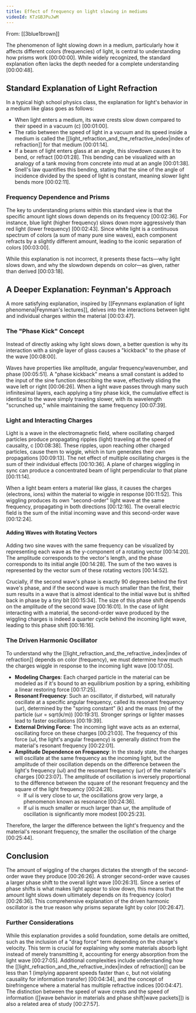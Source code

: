 ```yaml
---
title: Effect of frequency on light slowing in mediums
videoId: KTzGBJPuJwM
---
```


From: [[3blue1brown]] <br/> 

The phenomenon of light slowing down in a medium, particularly how it affects different colors (frequencies) of light, is central to understanding how prisms work <a class="yt-timestamp" data-t="00:00:00">[00:00:00]</a>. While widely recognized, the standard explanation often lacks the depth needed for a complete understanding <a class="yt-timestamp" data-t="00:00:48">[00:00:48]</a>.

## Standard Explanation of Light Refraction

In a typical high school physics class, the explanation for light's behavior in a medium like glass goes as follows:
*   When light enters a medium, its wave crests slow down compared to their speed in a vacuum (c) <a class="yt-timestamp" data-t="00:01:00">[00:01:00]</a>.
*   The ratio between the speed of light in a vacuum and its speed inside a medium is called the [[light_refraction_and_the_refractive_index|index of refraction]] for that medium <a class="yt-timestamp" data-t="00:01:14">[00:01:14]</a>.
*   If a beam of light enters glass at an angle, this slowdown causes it to bend, or refract <a class="yt-timestamp" data-t="00:01:28">[00:01:28]</a>. This bending can be visualized with an analogy of a tank moving from concrete into mud at an angle <a class="yt-timestamp" data-t="00:01:38">[00:01:38]</a>.
*   Snell's law quantifies this bending, stating that the sine of the angle of incidence divided by the speed of light is constant, meaning slower light bends more <a class="yt-timestamp" data-t="00:02:11">[00:02:11]</a>.

### Frequency Dependence and Prisms
The key to understanding prisms within this standard view is that the specific amount light slows down depends on its frequency <a class="yt-timestamp" data-t="00:02:36">[00:02:36]</a>. For instance, blue light (higher frequency) slows down more aggressively than red light (lower frequency) <a class="yt-timestamp" data-t="00:02:43">[00:02:43]</a>. Since white light is a continuous spectrum of colors (a sum of many pure sine waves), each component refracts by a slightly different amount, leading to the iconic separation of colors <a class="yt-timestamp" data-t="00:03:00">[00:03:00]</a>.

While this explanation is not incorrect, it presents these facts—why light slows down, and why the slowdown depends on color—as given, rather than derived <a class="yt-timestamp" data-t="00:03:18">[00:03:18]</a>.

## A Deeper Explanation: Feynman's Approach

A more satisfying explanation, inspired by [[Feynmans explanation of light phenomena|Feynman's lectures]], delves into the interactions between light and individual charges within the material <a class="yt-timestamp" data-t="00:03:47">[00:03:47]</a>.

### The "Phase Kick" Concept
Instead of directly asking why light slows down, a better question is why its interaction with a single layer of glass causes a "kickback" to the phase of the wave <a class="yt-timestamp" data-t="00:08:00">[00:08:00]</a>.

Waves have properties like amplitude, angular frequency/wavenumber, and phase <a class="yt-timestamp" data-t="00:05:51">[00:05:51]</a>. A "phase kickback" means a small constant is added to the input of the sine function describing the wave, effectively sliding the wave left or right <a class="yt-timestamp" data-t="00:06:26">[00:06:26]</a>. When a light wave passes through many such infinitesimal layers, each applying a tiny phase kick, the cumulative effect is identical to the wave simply traveling slower, with its wavelength "scrunched up," while maintaining the same frequency <a class="yt-timestamp" data-t="00:07:39">[00:07:39]</a>.

### Light and Interacting Charges
Light is a wave in the electromagnetic field, where oscillating charged particles produce propagating ripples (light) traveling at the speed of causality, c <a class="yt-timestamp" data-t="00:08:38">[00:08:38]</a>. These ripples, upon reaching other charged particles, cause them to wiggle, which in turn generates their own propagations <a class="yt-timestamp" data-t="00:09:13">[00:09:13]</a>. The net effect of multiple oscillating charges is the sum of their individual effects <a class="yt-timestamp" data-t="00:10:36">[00:10:36]</a>. A plane of charges wiggling in sync can produce a concentrated beam of light perpendicular to that plane <a class="yt-timestamp" data-t="00:11:14">[00:11:14]</a>.

When a light beam enters a material like glass, it causes the charges (electrons, ions) within the material to wiggle in response <a class="yt-timestamp" data-t="00:11:52">[00:11:52]</a>. This wiggling produces its own "second-order" light wave at the same frequency, propagating in both directions <a class="yt-timestamp" data-t="00:12:16">[00:12:16]</a>. The overall electric field is the sum of the initial incoming wave and this second-order wave <a class="yt-timestamp" data-t="00:12:24">[00:12:24]</a>.

#### Adding Waves with Rotating Vectors
Adding two sine waves with the same frequency can be visualized by representing each wave as the y-component of a rotating vector <a class="yt-timestamp" data-t="00:14:20">[00:14:20]</a>. The amplitude corresponds to the vector's length, and the phase corresponds to its initial angle <a class="yt-timestamp" data-t="00:14:28">[00:14:28]</a>. The sum of the two waves is represented by the vector sum of these rotating vectors <a class="yt-timestamp" data-t="00:14:52">[00:14:52]</a>.

Crucially, if the second wave's phase is exactly 90 degrees behind the first wave's phase, and if the second wave is much smaller than the first, their sum results in a wave that is almost identical to the initial wave but is shifted back in phase by a tiny bit <a class="yt-timestamp" data-t="00:15:34">[00:15:34]</a>. The size of this phase shift depends on the amplitude of the second wave <a class="yt-timestamp" data-t="00:16:01">[00:16:01]</a>. In the case of light interacting with a material, the second-order wave produced by the wiggling charges is indeed a quarter cycle behind the incoming light wave, leading to this phase shift <a class="yt-timestamp" data-t="00:16:16">[00:16:16]</a>.

### The Driven Harmonic Oscillator

To understand why the [[light_refraction_and_the_refractive_index|index of refraction]] depends on color (frequency), we must determine how much the charges wiggle in response to the incoming light wave <a class="yt-timestamp" data-t="00:17:05">[00:17:05]</a>.

*   **Modeling Charges**: Each charged particle in the material can be modeled as if it's bound to an equilibrium position by a spring, exhibiting a linear restoring force <a class="yt-timestamp" data-t="00:17:25">[00:17:25]</a>.
*   **Resonant Frequency**: Such an oscillator, if disturbed, will naturally oscillate at a specific angular frequency, called its resonant frequency (ωr), determined by the "spring constant" (k) and the mass (m) of the particle (ωr = sqrt(k/m)) <a class="yt-timestamp" data-t="00:19:31">[00:19:31]</a>. Stronger springs or lighter masses lead to faster oscillations <a class="yt-timestamp" data-t="00:19:39">[00:19:39]</a>.
*   **External Driving Force**: The incoming light wave acts as an external, oscillating force on these charges <a class="yt-timestamp" data-t="00:21:03">[00:21:03]</a>. The frequency of this force (ωl, the light's angular frequency) is generally distinct from the material's resonant frequency <a class="yt-timestamp" data-t="00:22:01">[00:22:01]</a>.
*   **Amplitude Dependence on Frequency**: In the steady state, the charges will oscillate at the same frequency as the incoming light, but the amplitude of their oscillation depends on the difference between the light's frequency (ωl) and the resonant frequency (ωr) of the material's charges <a class="yt-timestamp" data-t="00:23:07">[00:23:07]</a>. The amplitude of oscillation is inversely proportional to the difference between the square of the resonant frequency and the square of the light frequency <a class="yt-timestamp" data-t="00:24:28">[00:24:28]</a>.
    *   If ωl is very close to ωr, the oscillations grow very large, a phenomenon known as resonance <a class="yt-timestamp" data-t="00:24:36">[00:24:36]</a>.
    *   If ωl is much smaller or much larger than ωr, the amplitude of oscillation is significantly more modest <a class="yt-timestamp" data-t="00:25:23">[00:25:23]</a>.

Therefore, the larger the difference between the light's frequency and the material's resonant frequency, the smaller the oscillation of the charge <a class="yt-timestamp" data-t="00:25:44">[00:25:44]</a>.

## Conclusion

The amount of wiggling of the charges dictates the strength of the second-order wave they produce <a class="yt-timestamp" data-t="00:26:26">[00:26:26]</a>. A stronger second-order wave causes a larger phase shift to the overall light wave <a class="yt-timestamp" data-t="00:26:31">[00:26:31]</a>. Since a series of phase shifts is what makes light appear to slow down, this means that the amount light slows down ultimately depends on its frequency (color) <a class="yt-timestamp" data-t="00:26:36">[00:26:36]</a>. This comprehensive explanation of the driven harmonic oscillator is the true reason why prisms separate light by color <a class="yt-timestamp" data-t="00:26:47">[00:26:47]</a>.

### Further Considerations
While this explanation provides a solid foundation, some details are omitted, such as the inclusion of a "drag force" term depending on the charge's velocity. This term is crucial for explaining why some materials absorb light instead of merely transmitting it, accounting for energy absorption from the light wave <a class="yt-timestamp" data-t="00:27:05">[00:27:05]</a>.
Additional complexities include understanding how the [[light_refraction_and_the_refractive_index|index of refraction]] can be less than 1 (implying apparent speeds faster than c, but not violating causality for information transfer) <a class="yt-timestamp" data-t="00:04:34">[00:04:34]</a>, and the concept of birefringence where a material has multiple refractive indices <a class="yt-timestamp" data-t="00:04:47">[00:04:47]</a>. The distinction between the speed of wave crests and the speed of information ([[wave behavior in materials and phase shift|wave packets]]) is also a related area of study <a class="yt-timestamp" data-t="00:27:57">[00:27:57]</a>.